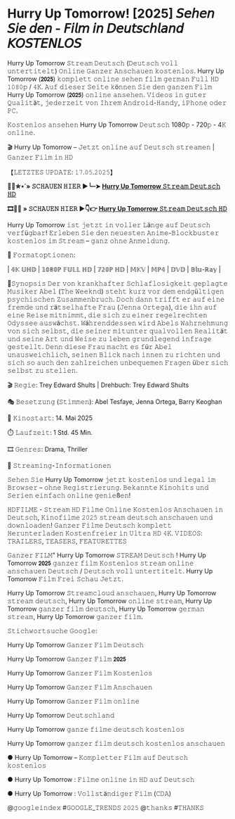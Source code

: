 # Hurry Up Tomorrow! [2025] 𝘚𝘦𝘩𝘦𝘯 𝘚𝘪𝘦 𝘥𝘦𝘯 - 𝘍𝘪𝘭𝘮 𝘪𝘯 𝘋𝘦𝘶𝘵𝘴𝘤𝘩𝘭𝘢𝘯𝘥 𝘒𝘖𝘚𝘛𝘌𝘕𝘓𝘖𝘚

Hurry Up Tomorrow 𝚂𝚝𝚛𝚎𝚊𝚖 𝙳𝚎𝚞𝚝𝚜𝚌𝚑 (𝙳𝚎𝚞𝚝𝚜𝚌𝚑 𝚟𝚘𝚕𝚕 𝚞𝚗𝚝𝚎𝚛𝚝𝚒𝚝𝚎𝚕𝚝) 𝙾𝚗𝚕𝚒𝚗𝚎 𝙶𝚊𝚗𝚣𝚎𝚛 𝙰𝚗𝚜𝚌𝚑𝚊𝚞𝚎𝚗 𝚔𝚘𝚜𝚝𝚎𝚗𝚕𝚘𝚜. Hurry Up Tomorrow (𝟮𝟬𝟮𝟱) 𝚔𝚘𝚖𝚙𝚕𝚎𝚝𝚝 𝚘𝚗𝚕𝚒𝚗𝚎 𝚜𝚎𝚑𝚎𝚗 𝚏𝚒𝚕𝚖 𝚐𝚎𝚛𝚖𝚊𝚗 𝙵𝚞𝚕𝚕 𝙷𝙳 𝟷𝟶𝟾𝟶𝚙 / 𝟺𝙺. 𝙰𝚞𝚏 𝚍𝚒𝚎𝚜𝚎𝚛 𝚂𝚎𝚒𝚝𝚎 𝚔ö𝚗𝚗𝚎𝚗 𝚂𝚒𝚎 𝚍𝚎𝚗 𝚐𝚊𝚗𝚣𝚎𝚗 𝙵𝚒𝚕𝚖 Hurry Up Tomorrow (𝟮𝟬𝟮𝟱) 𝚘𝚗𝚕𝚒𝚗𝚎 𝚊𝚗𝚜𝚎𝚑𝚎𝚗. 𝚅𝚒𝚍𝚎𝚘𝚜 𝚒𝚗 𝚐𝚞𝚝𝚎𝚛 𝚀𝚞𝚊𝚕𝚒𝚝ä𝚝, 𝚓𝚎𝚍𝚎𝚛𝚣𝚎𝚒𝚝 𝚟𝚘𝚗 𝙸𝚑𝚛𝚎𝚖 𝙰𝚗𝚍𝚛𝚘𝚒𝚍-𝙷𝚊𝚗𝚍𝚢, 𝚒𝙿𝚑𝚘𝚗𝚎 𝚘𝚍𝚎𝚛 𝙿𝙲.

𝙺𝚘𝚜𝚝𝚎𝚗𝚕𝚘𝚜 𝚊𝚗𝚜𝚎𝚑𝚎𝚗 Hurry Up Tomorrow 𝙳𝚎𝚞𝚝𝚜𝚌𝚑 1080𝚙 - 720𝚙 - 4𝙺 𝚘𝚗𝚕𝚒𝚗𝚎.

🎬 Hurry Up Tomorrow – 𝙹𝚎𝚝𝚣𝚝 𝚘𝚗𝚕𝚒𝚗𝚎 𝚊𝚞𝚏 𝙳𝚎𝚞𝚝𝚜𝚌𝚑 𝚜𝚝𝚛𝚎𝚊𝚖𝚎𝚗 | 𝙶𝚊𝚗𝚣𝚎𝚛 𝙵𝚒𝚕𝚖 𝚒𝚗 𝙷𝙳

【𝙻𝙴𝚃𝚉𝚃𝙴𝚂 𝚄𝙿𝙳𝙰𝚃𝙴: 𝟷𝟽.𝟶𝟻.𝟸𝟶𝟸𝟻】

**🍿🎥✮⋆˙» 𝚂𝙲𝙷𝙰𝚄𝙴𝙽 𝙷𝙸𝙴𝚁 ▶️╰┈➤ [Hurry Up Tomorrow 𝚂𝚝𝚛𝚎𝚊𝚖 𝙳𝚎𝚞𝚝𝚜𝚌𝚑 𝙷𝙳](https://t.co/zAZ12KwEvu)**

**🎞️🔴✅ » 𝚂𝙲𝙷𝙰𝚄𝙴𝙽 𝙷𝙸𝙴𝚁 ▶👇👉 [Hurry Up Tomorrow 𝚂𝚝𝚛𝚎𝚊𝚖 𝙳𝚎𝚞𝚝𝚜𝚌𝚑 𝙷𝙳](https://t.co/zAZ12KwEvu)**

Hurry Up Tomorrow 𝚒𝚜𝚝 𝚓𝚎𝚝𝚣𝚝 𝚒𝚗 𝚟𝚘𝚕𝚕𝚎𝚛 𝙻ä𝚗𝚐𝚎 𝚊𝚞𝚏 𝙳𝚎𝚞𝚝𝚜𝚌𝚑 𝚟𝚎𝚛𝚏ü𝚐𝚋𝚊𝚛! 𝙴𝚛𝚕𝚎𝚋𝚎𝚗 𝚂𝚒𝚎 𝚍𝚎𝚗 𝚗𝚎𝚞𝚎𝚜𝚝𝚎𝚗 𝙰𝚗𝚒𝚖𝚎-𝙱𝚕𝚘𝚌𝚔𝚋𝚞𝚜𝚝𝚎𝚛 𝚔𝚘𝚜𝚝𝚎𝚗𝚕𝚘𝚜 𝚒𝚖 𝚂𝚝𝚛𝚎𝚊𝚖 – 𝚐𝚊𝚗𝚣 𝚘𝚑𝚗𝚎 𝙰𝚗𝚖𝚎𝚕𝚍𝚞𝚗𝚐.

🎥 𝙵𝚘𝚛𝚖𝚊𝚝𝚘𝚙𝚝𝚒𝚘𝚗𝚎𝚗:

| 𝟜𝕂 𝕌ℍ𝔻 | 𝟙𝟘𝟠𝟘ℙ 𝔽𝕌𝕃𝕃 ℍ𝔻 | 𝟟𝟚𝟘ℙ ℍ𝔻 | 𝕄𝕂𝕍 | 𝕄ℙ𝟜 | 𝔻𝕍𝔻 | 𝔹𝕝𝕦-ℝ𝕒𝕪 |

📖𝚂𝚢𝚗𝚘𝚙𝚜𝚒𝚜 𝙳𝚎𝚛 𝚟𝚘𝚗 𝚔𝚛𝚊𝚗𝚔𝚑𝚊𝚏𝚝𝚎𝚛 𝚂𝚌𝚑𝚕𝚊𝚏𝚕𝚘𝚜𝚒𝚐𝚔𝚎𝚒𝚝 𝚐𝚎𝚙𝚕𝚊𝚐𝚝𝚎 𝙼𝚞𝚜𝚒𝚔𝚎𝚛 𝙰𝚋𝚎𝚕 (𝚃𝚑𝚎 𝚆𝚎𝚎𝚔𝚗𝚍) 𝚜𝚝𝚎𝚑𝚝 𝚔𝚞𝚛𝚣 𝚟𝚘𝚛 𝚍𝚎𝚖 𝚎𝚗𝚍𝚐ü𝚕𝚝𝚒𝚐𝚎𝚗 𝚙𝚜𝚢𝚌𝚑𝚒𝚜𝚌𝚑𝚎𝚗 𝚉𝚞𝚜𝚊𝚖𝚖𝚎𝚗𝚋𝚛𝚞𝚌𝚑. 𝙳𝚘𝚌𝚑 𝚍𝚊𝚗𝚗 𝚝𝚛𝚒𝚏𝚏𝚝 𝚎𝚛 𝚊𝚞𝚏 𝚎𝚒𝚗𝚎 𝚏𝚛𝚎𝚖𝚍𝚎 𝚞𝚗𝚍 𝚛ä𝚝𝚜𝚎𝚕𝚑𝚊𝚏𝚝𝚎 𝙵𝚛𝚊𝚞 (𝙹𝚎𝚗𝚗𝚊 𝙾𝚛𝚝𝚎𝚐𝚊), 𝚍𝚒𝚎 𝚒𝚑𝚗 𝚊𝚞𝚏 𝚎𝚒𝚗𝚎 𝚁𝚎𝚒𝚜𝚎 𝚖𝚒𝚝𝚗𝚒𝚖𝚖𝚝, 𝚍𝚒𝚎 𝚜𝚒𝚌𝚑 𝚣𝚞 𝚎𝚒𝚗𝚎𝚛 𝚛𝚎𝚐𝚎𝚕𝚛𝚎𝚌𝚑𝚝𝚎𝚗 𝙾𝚍𝚢𝚜𝚜𝚎𝚎 𝚊𝚞𝚜𝚠ä𝚌𝚑𝚜𝚝. 𝚆ä𝚑𝚛𝚎𝚗𝚍𝚍𝚎𝚜𝚜𝚎𝚗 𝚠𝚒𝚛𝚍 𝙰𝚋𝚎𝚕𝚜 𝚆𝚊𝚑𝚛𝚗𝚎𝚑𝚖𝚞𝚗𝚐 𝚟𝚘𝚗 𝚜𝚒𝚌𝚑 𝚜𝚎𝚕𝚋𝚜𝚝, 𝚍𝚒𝚎 𝚜𝚎𝚒𝚗𝚎𝚛 𝚖𝚒𝚝𝚞𝚗𝚝𝚎𝚛 𝚚𝚞𝚊𝚕𝚟𝚘𝚕𝚕𝚎𝚗 𝚁𝚎𝚊𝚕𝚒𝚝ä𝚝 𝚞𝚗𝚍 𝚜𝚎𝚒𝚗𝚎 𝙰𝚛𝚝 𝚞𝚗𝚍 𝚆𝚎𝚒𝚜𝚎 𝚣𝚞 𝚕𝚎𝚋𝚎𝚗 𝚐𝚛𝚞𝚗𝚍𝚕𝚎𝚐𝚎𝚗𝚍 𝚒𝚗𝚏𝚛𝚊𝚐𝚎 𝚐𝚎𝚜𝚝𝚎𝚕𝚕𝚝. 𝙳𝚎𝚗𝚗 𝚍𝚒𝚎𝚜𝚎 𝙵𝚛𝚊𝚞 𝚖𝚊𝚌𝚑𝚝 𝚎𝚜 𝚏ü𝚛 𝙰𝚋𝚎𝚕 𝚞𝚗𝚊𝚞𝚜𝚠𝚎𝚒𝚌𝚑𝚕𝚒𝚌𝚑, 𝚜𝚎𝚒𝚗𝚎𝚗 𝙱𝚕𝚒𝚌𝚔 𝚗𝚊𝚌𝚑 𝚒𝚗𝚗𝚎𝚗 𝚣𝚞 𝚛𝚒𝚌𝚑𝚝𝚎𝚗 𝚞𝚗𝚍 𝚜𝚒𝚌𝚑 𝚜𝚘 𝚊𝚞𝚌𝚑 𝚍𝚎𝚗 𝚣𝚊𝚑𝚕𝚛𝚎𝚒𝚌𝚑𝚎𝚗 𝚞𝚗𝚋𝚎𝚚𝚞𝚎𝚖𝚎𝚗 𝙵𝚛𝚊𝚐𝚎𝚗 ü𝚋𝚎𝚛 𝚜𝚒𝚌𝚑 𝚜𝚎𝚕𝚋𝚜𝚝 𝚣𝚞 𝚜𝚝𝚎𝚕𝚕𝚎𝚗.

🎬 𝚁𝚎𝚐𝚒𝚎: Trey Edward Shults | Drehbuch: Trey Edward Shults

🎭 𝙱𝚎𝚜𝚎𝚝𝚣𝚞𝚗𝚐 (𝚂𝚝𝚒𝚖𝚖𝚎𝚗): Abel Tesfaye, Jenna Ortega, Barry Keoghan

📆 𝙺𝚒𝚗𝚘𝚜𝚝𝚊𝚛𝚝: 14. Mai 2025

⏱️ 𝙻𝚊𝚞𝚏𝚣𝚎𝚒𝚝: 1 Std. 45 Min.

🎞️ 𝙶𝚎𝚗𝚛𝚎𝚜: Drama, Thriller

📡 𝚂𝚝𝚛𝚎𝚊𝚖𝚒𝚗𝚐-𝙸𝚗𝚏𝚘𝚛𝚖𝚊𝚝𝚒𝚘𝚗𝚎𝚗

𝚂𝚎𝚑𝚎𝚗 𝚂𝚒𝚎 Hurry Up Tomorrow 𝚓𝚎𝚝𝚣𝚝 𝚔𝚘𝚜𝚝𝚎𝚗𝚕𝚘𝚜 𝚞𝚗𝚍 𝚕𝚎𝚐𝚊𝚕 𝚒𝚖 𝙱𝚛𝚘𝚠𝚜𝚎𝚛 – 𝚘𝚑𝚗𝚎 𝚁𝚎𝚐𝚒𝚜𝚝𝚛𝚒𝚎𝚛𝚞𝚗𝚐. 𝙱𝚎𝚔𝚊𝚗𝚗𝚝𝚎 𝙺𝚒𝚗𝚘𝚑𝚒𝚝𝚜 𝚞𝚗𝚍 𝚂𝚎𝚛𝚒𝚎𝚗 𝚎𝚒𝚗𝚏𝚊𝚌𝚑 𝚘𝚗𝚕𝚒𝚗𝚎 𝚐𝚎𝚗𝚒𝚎ß𝚎𝚗!

𝙷𝙳𝙵𝙸𝙻𝙼𝙴 - 𝚂𝚝𝚛𝚎𝚊𝚖 𝙷𝙳 𝙵𝚒𝚕𝚖𝚎 𝙾𝚗𝚕𝚒𝚗𝚎 𝙺𝚘𝚜𝚝𝚎𝚗𝚕𝚘𝚜 𝙰𝚗𝚜𝚌𝚑𝚊𝚞𝚎𝚗 𝚒𝚗 𝙳𝚎𝚞𝚝𝚜𝚌𝚑, 𝙺𝚒𝚗𝚘𝚏𝚒𝚕𝚖𝚎 𝟸𝟶𝟸𝟻 𝚜𝚝𝚛𝚎𝚊𝚖 𝚍𝚎𝚞𝚝𝚜𝚌𝚑 𝚊𝚗𝚜𝚌𝚑𝚊𝚞𝚎𝚗 𝚞𝚗𝚍 𝚍𝚘𝚠𝚗𝚕𝚘𝚊𝚍𝚎𝚗! 𝙶𝚊𝚗𝚣𝚎𝚛 𝙵𝚒𝚕𝚖𝚎 𝙳𝚎𝚞𝚝𝚜𝚌𝚑 𝚔𝚘𝚖𝚙𝚕𝚎𝚝𝚝 𝙷𝚎𝚛𝚞𝚗𝚝𝚎𝚛𝚕𝚊𝚍𝚎𝚗 𝙺𝚘𝚜𝚝𝚎𝚗𝚏𝚛𝚎𝚒𝚎𝚛 𝚒𝚗 𝚄𝚕𝚝𝚛𝚊 𝙷𝙳 𝟺𝙺. 𝚅𝙸𝙳𝙴𝙾𝚂: 𝚃𝚁𝙰𝙸𝙻𝙴𝚁𝚂, 𝚃𝙴𝙰𝚂𝙴𝚁𝚂, 𝙵𝙴𝙰𝚃𝚄𝚁𝙴𝚃𝚃𝙴𝚂

𝙶𝚊𝚗𝚣𝚎𝚛 𝙵𝙸𝙻𝙼" Hurry Up Tomorrow 𝚂𝚃𝚁𝙴𝙰𝙼 𝙳𝚎𝚞𝚝𝚜𝚌𝚑 ! Hurry Up Tomorrow 𝟮𝟬𝟮𝟱 𝚐𝚊𝚗𝚣𝚎𝚛 𝚏𝚒𝚕𝚖 𝙺𝚘𝚜𝚝𝚎𝚗𝚕𝚘𝚜 𝚜𝚝𝚛𝚎𝚊𝚖 𝚘𝚗𝚕𝚒𝚗𝚎 𝚊𝚗𝚜𝚌𝚑𝚊𝚞𝚎𝚗 𝙳𝚎𝚞𝚝𝚜𝚌𝚑 / 𝙳𝚎𝚞𝚝𝚜𝚌𝚑 𝚟𝚘𝚕𝚕 𝚞𝚗𝚝𝚎𝚛𝚝𝚒𝚝𝚎𝚕𝚝. Hurry Up Tomorrow 𝙵𝚒𝚕𝚖 𝙵𝚛𝚎𝚒 𝚂𝚌𝚑𝚊𝚞 𝙹𝚎𝚝𝚣𝚝.

Hurry Up Tomorrow 𝚂𝚝𝚛𝚎𝚊𝚖𝚌𝚕𝚘𝚞𝚍 𝚊𝚗𝚜𝚌𝚑𝚊𝚞𝚎𝚗, Hurry Up Tomorrow 𝚜𝚝𝚛𝚎𝚊𝚖 𝚍𝚎𝚞𝚝𝚜𝚌𝚑, Hurry Up Tomorrow 𝚘𝚗𝚕𝚒𝚗𝚎 𝚜𝚝𝚛𝚎𝚊𝚖, Hurry Up Tomorrow 𝚐𝚊𝚗𝚣𝚎𝚛 𝚏𝚒𝚕𝚖 𝚍𝚎𝚞𝚝𝚜𝚌𝚑, Hurry Up Tomorrow 𝚐𝚎𝚛𝚖𝚊𝚗 𝚜𝚝𝚛𝚎𝚊𝚖, Hurry Up Tomorrow 𝚐𝚊𝚗𝚣𝚎𝚛 𝚏𝚒𝚕𝚖.

𝚂𝚝𝚒𝚌𝚑𝚠𝚘𝚛𝚝𝚜𝚞𝚌𝚑𝚎 𝙶𝚘𝚘𝚐𝚕𝚎:

Hurry Up Tomorrow 𝙶𝚊𝚗𝚣𝚎𝚛 𝙵𝚒𝚕𝚖 𝙳𝚎𝚞𝚝𝚜𝚌𝚑

Hurry Up Tomorrow 𝙶𝚊𝚗𝚣𝚎𝚛 𝙵𝚒𝚕𝚖 𝟮𝟬𝟮𝟱

Hurry Up Tomorrow 𝙶𝚊𝚗𝚣𝚎𝚛 𝙵𝚒𝚕𝚖 𝙺𝚘𝚜𝚝𝚎𝚗𝚕𝚘𝚜

Hurry Up Tomorrow 𝙶𝚊𝚗𝚣𝚎𝚛 𝙵𝚒𝚕𝚖 𝙰𝚗𝚜𝚌𝚑𝚊𝚞𝚎𝚗

Hurry Up Tomorrow 𝙶𝚊𝚗𝚣𝚎𝚛 𝙵𝚒𝚕𝚖 𝚘𝚗𝚕𝚒𝚗𝚎

Hurry Up Tomorrow 𝙳𝚎𝚞𝚝𝚜𝚌𝚑𝚕𝚊𝚗𝚍

Hurry Up Tomorrow 𝚐𝚊𝚗𝚣𝚎 𝚏𝚒𝚕𝚖𝚎 𝚍𝚎𝚞𝚝𝚜𝚌𝚑 𝚔𝚘𝚜𝚝𝚎𝚗𝚕𝚘𝚜

Hurry Up Tomorrow 𝚐𝚊𝚗𝚣𝚎𝚛 𝚏𝚒𝚕𝚖 𝚍𝚎𝚞𝚝𝚜𝚌𝚑 𝚔𝚘𝚜𝚝𝚎𝚗𝚕𝚘𝚜 𝚊𝚗𝚜𝚌𝚑𝚊𝚞𝚎𝚗

● Hurry Up Tomorrow – 𝙺𝚘𝚖𝚙𝚕𝚎𝚝𝚝𝚎𝚛 𝙵𝚒𝚕𝚖 𝚊𝚞𝚏 𝙳𝚎𝚞𝚝𝚜𝚌𝚑 𝚔𝚘𝚜𝚝𝚎𝚗𝚕𝚘𝚜 

● Hurry Up Tomorrow : 𝙵𝚒𝚕𝚖𝚎 𝚘𝚗𝚕𝚒𝚗𝚎 𝚒𝚗 𝙷𝙳 𝚊𝚞𝚏 𝙳𝚎𝚞𝚝𝚜𝚌𝚑 

● Hurry Up Tomorrow : 𝚅𝚘𝚕𝚕𝚜𝚝ä𝚗𝚍𝚒𝚐𝚎𝚛 𝙵𝚒𝚕𝚖 (𝙲𝙳𝙰)

@𝚐𝚘𝚘𝚐𝚕𝚎𝚒𝚗𝚍𝚎𝚡 #𝙶𝙾𝙾𝙶𝙻𝙴_𝚃𝚁𝙴𝙽𝙳𝚂 𝟸𝟶𝟸𝟻 @𝚝𝚑𝚊𝚗𝚔𝚜 #𝚃𝙷𝙰𝙽𝙺𝚂
